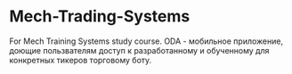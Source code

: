 # Mech-Trading-Systems
For Mech Training Systems study course. ODA - мобильное приложение, доющие пользвателям доступ к разработанному и обученному для конкретных тикеров торговому боту.

